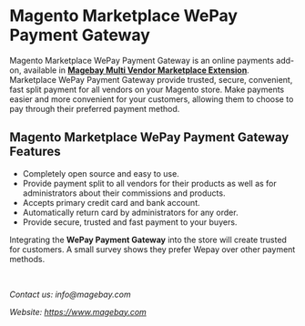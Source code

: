 <h1><strong>Magento Marketplace WePay Payment Gateway</strong></h1>

<p>Magento Marketplace WePay Payment Gateway is an online payments add-on, available in <strong><a href="https://www.magebay.com/magento-multi-vendor-marketplace-extension">Magebay Multi Vendor Marketplace Extension</a></strong>. Marketplace WePay Payment Gateway provide trusted, secure, convenient, fast split payment for all vendors on your Magento store. Make payments easier and more convenient for your customers, allowing them to choose to pay through their preferred payment method.</p>

<h2><strong>Magento Marketplace WePay Payment Gateway Features</strong></h2>

<ul>
	<li>Completely open source and easy to use.</li>
	<li>Provide payment split to all vendors for their products as well as for administrators about their commissions and products.</li>
	<li>Accepts primary credit card and bank account.</li>
	<li>Automatically return card by administrators for any order.</li>
	<li>Provide secure, trusted and fast payment to your buyers.</li>
</ul>

<p>Integrating the <strong>WePay Payment Gateway</strong> into the store will create trusted for customers. A small survey shows they prefer Wepay over other payment methods.</p>

<p>&nbsp;</p>

<p><em>Contact </em><em>us:</em><em> info@magebay.com</em></p>

<p><em>Website: <a href="https://www.magebay.com">https://www.magebay.com</a></em></p>
